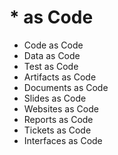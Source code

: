 # * as Code
* <!-- .element: class="fragment" --> Code as Code
* <!-- .element: class="fragment" --> Data as Code
* <!-- .element: class="fragment" --> Test as Code
* <!-- .element: class="fragment" --> Artifacts as Code
* <!-- .element: class="fragment" --> Documents as Code
* <!-- .element: class="fragment" --> Slides as Code
* <!-- .element: class="fragment" --> Websites as Code
* <!-- .element: class="fragment" --> Reports as Code
* <!-- .element: class="fragment" --> Tickets as Code
* <!-- .element: class="fragment" --> Interfaces as Code

